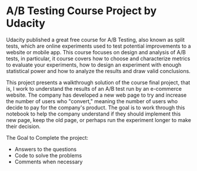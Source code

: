 # A/B Testing Course Project by Udacity


Udacity published a great free course for A/B Testing, also known as split tests, which are online experiments used to test potential improvements to a website or mobile app.  This course focuses on design and analysis of A/B tests, in particular, it course covers how to choose and characterize metrics to evaluate your experiments, how to design an experiment with enough statistical power and how to analyze the results and draw valid conclusions.

This project presents a walkthrough solution of the course final project, that is, I work to understand the results of an A/B test run by an e-commerce website. The company has developed a new web page to try and increase the number of users who "convert," meaning the number of users who decide to pay for the company's product. The goal is to work through this notebook to help the company understand if they should implement this new page, keep the old page, or perhaps run the experiment longer to make their decision.

The Goal to Complete the project:
- Answers to the questions
- Code to solve the problems
- Comments when necessary

